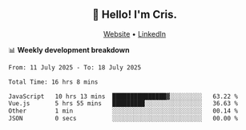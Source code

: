 
<h2 align="center">👋 Hello! I'm Cris.</h2>
<p align="center">
  <a href="https://www.criscunas.dev">Website</a> •
  <a href="https://www.linkedin.com/in/cristophercunas/">LinkedIn</a> 
</p>


📊 **Weekly development breakdown**
<!--START_SECTION:waka-->

```txt
From: 11 July 2025 - To: 18 July 2025

Total Time: 16 hrs 8 mins

JavaScript   10 hrs 13 mins  ███████████████▓░░░░░░░░░   63.22 %
Vue.js       5 hrs 55 mins   █████████░░░░░░░░░░░░░░░░   36.63 %
Other        1 min           ░░░░░░░░░░░░░░░░░░░░░░░░░   00.14 %
JSON         0 secs          ░░░░░░░░░░░░░░░░░░░░░░░░░   00.00 %
```

<!--END_SECTION:waka-->
